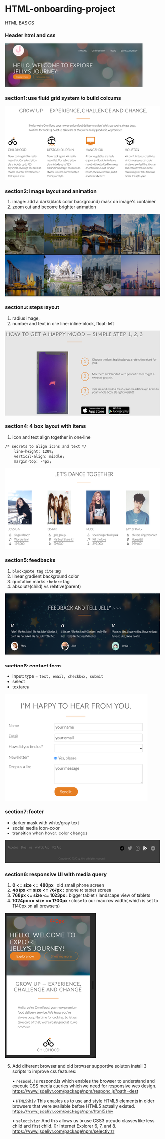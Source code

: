 # HTML-onboarding-project
HTML BASICS

### Header html and css
<img src="./header-cover.png" width="447.5" height="141.4" >

### section1: use fluid grid system to build coloums
<img src="./timeline-cover.png" width="575" height="241" >

### section2: image layout and animation
1. image: add a dark(black color background) mask on image's container
2. zoom out and become brighter animation
<img src="./city-cover.png" width="566" height="269" >

### section3: steps layout 
1. radius image,
2. number and text in one line: inline-block, float: left

<img src="./mood-cover.png" width="519" height="277" >

### section4: 4 box layout with items
1. icon and text align together in one-line
```
/* secrets to align icons and text */
    line-height: 120%;
    vertical-align: middle;
    margin-top: -4px;
```

<img src="./dance-cover.png" width="570" height="265" >

### section5: feedbacks
1. `blockquote tag` `cite` tag
2. linear gradient background color
3. quotation marks `:before` tag
4. absolute(child) vs relative(parent)
<img src="./feedback-cover.png" width="590" height="199" >

### section6: contact form
* input: type = `text, email, checkbox, submit`
* select
* textarea

<img src="./contact-form.png" width="464" height="349" >

### section7: footer
* darker mask with white/gray text
* social media icon-color
* transition when hover: color changes

<img src="./footer-cover.png" width="598" height="76" >

### section6: responsive UI with media query

1. **0 <= size <= 480px :** old small phone screen
2. **481px <= size <= 767px :** phone to tablet screen
3. **768px <= size <= 1023px :** bigger tablet / landscape view of tablets
4. **1024px <= size <= 1200px :** close to our max row width( which is set to 1140px on all browsers)

<img src="./responsive-cover.png" width="296" height="474" >

5. Add different browser and old browser supportive soluton
   install 3 scripts to improve css features:
   
    • `respond.js`
        respond.js which enables the browser to understand and execute CSS media queries which we need for responsive web design.
        https://www.jsdelivr.com/package/npm/respond.js?path=dest

    • `HTML5Shiv`
        This enables us to use and style HTML5 elements in older browsers that were available before HTML5 actually existed.
        https://www.jsdelivr.com/package/npm/html5shiv

    • `selectivizr`
        And this allows us to use CSS3 pseudo classes like less child and first child. Or Internet Explorer 6, 7, and 8.
        https://www.jsdelivr.com/package/npm/selectivizr

